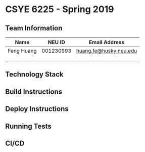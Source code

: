 # CSYE 6225 - Spring 2019

## Team Information

| Name | NEU ID | Email Address |
| --- | --- | --- |
| Feng Huang | 001230993 | huang.fe@husky.neu.edu |
| | | |
| | | |
| | | |

## Technology Stack


## Build Instructions


## Deploy Instructions


## Running Tests


## CI/CD


